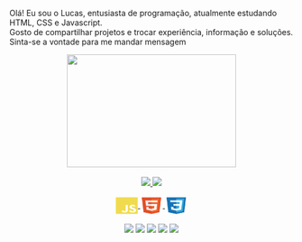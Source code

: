 <p> Olá! Eu sou o Lucas, entusiasta de programação, atualmente estudando HTML, CSS e Javascript. <br>
Gosto de compartilhar projetos e trocar experiência, informação e soluções. <br> 
Sinta-se a vontade para me mandar mensagem </p>

<div align="center">
      <img align="top" height="200" width="300" src="https://cdn.dribbble.com/users/3213828/screenshots/6612869/mclarenf1800x600.gif">
</div>
      
<br>
      
<div align="center">
  <a href="https://github.com/Karadarevic">
  <img height="130em" src="https://github-readme-stats.vercel.app/api?username=Karadarevic&show_icons=true&theme=calm&include_all_commits=true&count_private=true"/>
  <img height="130em" src="https://github-readme-stats.vercel.app/api/top-langs/?username=Karadarevic&layout=compact&langs_count=7&theme=calm"/>
</div>
      
<div style="display: inline_block" align="center"><br>
  <img align="center" alt="Kara-Js" height="30" width="40" src="https://raw.githubusercontent.com/devicons/devicon/master/icons/javascript/javascript-plain.svg">
  <img align="center" alt="Kara-HTML" height="30" width="40" src="https://raw.githubusercontent.com/devicons/devicon/master/icons/html5/html5-original.svg">
  <img align="center" alt="Kara-CSS" height="30" width="40" src="https://raw.githubusercontent.com/devicons/devicon/master/icons/css3/css3-original.svg">
</div>
  
 <br>
<div align="center"> 
  <a href="https://www.youtube.com/channel/UCRqntGl4jbnNB1HF6gG4kjw" target="_blank"><img src="https://img.shields.io/badge/YouTube-FF0000?style=for-the-badge&logo=youtube&logoColor=white" target="_blank"></a>
  <a href="https://www.instagram.com/lucasvuletic/" target="_blank"><img src="https://img.shields.io/badge/-Instagram-%23E4405F?style=for-the-badge&logo=instagram&logoColor=white" target="_blank"></a>
  <a href = "mailto:lucasvuletic@gmail.com"><img src="https://img.shields.io/badge/-Gmail-%23333?style=for-the-badge&logo=gmail&logoColor=white" target="_blank"></a>
  <a href="https://www.linkedin.com/in/lucas-loureiro-vuletic-915a64191/" target="_blank"><img src="https://img.shields.io/badge/-LinkedIn-%230077B5?style=for-the-badge&logo=linkedin&logoColor=white" target="_blank"></a> 
  <a href="https://www.facebook.com/lucas.vuletic/" target="_blank"><img src="https://img.shields.io/badge/Facebook-1877F2?style=for-the-badge&logo=facebook&logoColor=white" target="_blank"></a>  
  </div>
